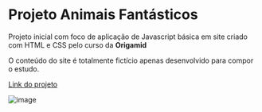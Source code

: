 <h1>Projeto Animais Fantásticos</h1>
<p>Projeto inicial com foco de aplicação de Javascript básica em site criado com HTML e CSS pelo curso da <b>Origamid</b><br></p>
<p>O conteúdo do site é totalmente fictício apenas desenvolvido para compor o estudo.</p>

[Link do projeto](https://ambrosio99.github.io/animals-projectJS/)

![image](https://user-images.githubusercontent.com/105453348/221963917-3dc62cef-199e-44d1-a2cc-ae0257a9f7ac.png)
